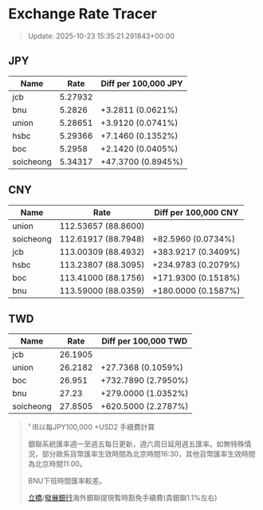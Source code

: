 # Exchange Rate Tracer

> Update: 2025-10-23 15:35:21.291843+00:00

## JPY

| Name      |    Rate | Diff per 100,000 JPY   |
|-----------|---------|------------------------|
| jcb       | 5.27932 |                        |
| bnu       | 5.2826  | +3.2811 (0.0621%)      |
| union     | 5.28651 | +3.9120 (0.0741%)      |
| hsbc      | 5.29366 | +7.1460 (0.1352%)      |
| boc       | 5.2958  | +2.1420 (0.0405%)      |
| soicheong | 5.34317 | +47.3700 (0.8945%)     |

## CNY

| Name      | Rate                | Diff per 100,000 CNY   |
|-----------|---------------------|------------------------|
| union     | 112.53657	(88.8600) |                        |
| soicheong | 112.61917	(88.7948) | +82.5960 (0.0734%)     |
| jcb       | 113.00309	(88.4932) | +383.9217 (0.3409%)    |
| hsbc      | 113.23807	(88.3095) | +234.9783 (0.2079%)    |
| boc       | 113.41000	(88.1756) | +171.9300 (0.1518%)    |
| bnu       | 113.59000	(88.0359) | +180.0000 (0.1587%)    |

## TWD

| Name      |    Rate | Diff per 100,000 TWD   |
|-----------|---------|------------------------|
| jcb       | 26.1905 |                        |
| union     | 26.2182 | +27.7368 (0.1059%)     |
| boc       | 26.951  | +732.7890 (2.7950%)    |
| bnu       | 27.23   | +279.0000 (1.0352%)    |
| soicheong | 27.8505 | +620.5000 (2.2787%)    |


> ¹ IB以每JPY100,000 +USD2 手續費計算
>
> 銀聯系統匯率週一至週五每日更新，週六周日延用週五匯率。如無特殊情況，部分歐系貨幣匯率生效時間為北京時間16:30，其他貨幣匯率生效時間為北京時間11:00。
>
> BNU下班時間匯率較差。
>
> [立橋](https://www.wlbank.com.mo/uploads/ueditor/file/20181211/1544536513900230.pdf)/[發展銀行](https://www.mdb.com.mo/Service_Charges_20230728.pdf)海外銀聯提現暫時豁免手續費(貴銀聯1.1%左右)

